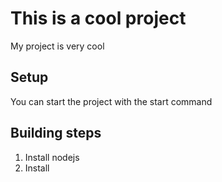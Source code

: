 # This is a cool project

My project is very cool

## Setup

You can start the project with the start command 

## Building steps

1. Install nodejs
2. Install 